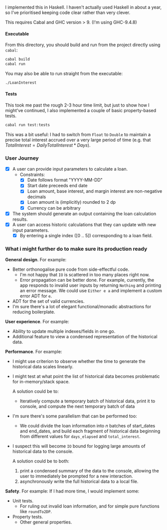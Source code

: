 I implemented this in Haskell. I haven't actually used Haskell in about a year, so I've prioritised keeping code clear rather than very clever.


This requires Cabal and GHC version > 9. (I'm using GHC-9.4.8)
#### Executable
From this directory, you should build and run from the project directly using `cabal`:
```sh
cabal build
cabal run
```
You may also be able to run straight from the executable:
```sh
./LoanInterest
```

#### Tests
This took me past the rough 2-3 hour time limit, but just to show how I might've continued, I also implemented a couple of basic property-based tests.
```sh
cabal run test:tests
```
This was a bit useful: I had to switch from  `Float` to `Double` to maintain a precise total interest accrued over a very large period of time (e.g. that $TotalInterest = DailyTotalInterest * Days$).

### User Journey
- [x] A user can provide input parameters to calculate a loan.
    - Constraints:
        - [x] Date follows format "YYYY-MM-DD"
        - [x] Start date preceeds end date
        - [x] Loan amount, base interest, and margin interest are non-negative decimals
        - [x] Loan amount is (implicitly) rounded to 2 dp
        - [x] Currency can be arbitrary
- [x] The system should generate an output containing the loan calculation results.
- [x] A user can access historic calculations that they can update with new input parameters.
    - [x] By entering a single index ([0 .. 5]) corresponding to a loan field.

### What i might further do to make sure its production ready

__General design__. For example:
- Better orthonogalise pure code from side-effectful code.
    - I'm not happy that `IO` is scattered in too many places right now.
    - Error propagation can be better done.
        For example, currently, the app responds to invalid user inputs by returning `Nothing` and printing an error message. We could use `Either e a` and implement a custom error ADT for `e`.
- ADT for the set of valid currencies.
- I'm sure there's a lot of elegant functional/monadic abstractions for reducing boilerplate.

__User experience__. For example:
- Ability to update multiple indexes/fields in one go.
- Additional feature to view a condensed representation of the historical data.

__Performance__. For example:
-   I might use criterion to observe whether the time to generate the historical data scales linearly.
-   I might test at what point the list of historical data becomes problematic for in-memory/stack space.

    A solution could be to:
    - Iteratively compute a temporary batch of historical data, print it to console, and compute the next temporary batch of data

-  I'm sure there's some parallelism that can be performed too:
    - We could divide the loan information into $n$  batches of start_dates and end_dates, and build each fragment of historical data beginning from different values for `days_elapsed` and `total_interest`.

-   I suspect this will become `IO` bound for logging large amounts of historical data to the console.

    A solution could be to both:
    1. print a condensed summary of the data to the console, allowing the user to immediately be prompted for a new interaction.
    2. asynchronously write the full historical data to a local file.


__Safety__. For example:
If I had more time, I would implement some:
- Unit tests.
    - For ruling out invalid loan information, and for simple pure functions like `roundTo2DP`.
- Property tests.
    - Other general properties.